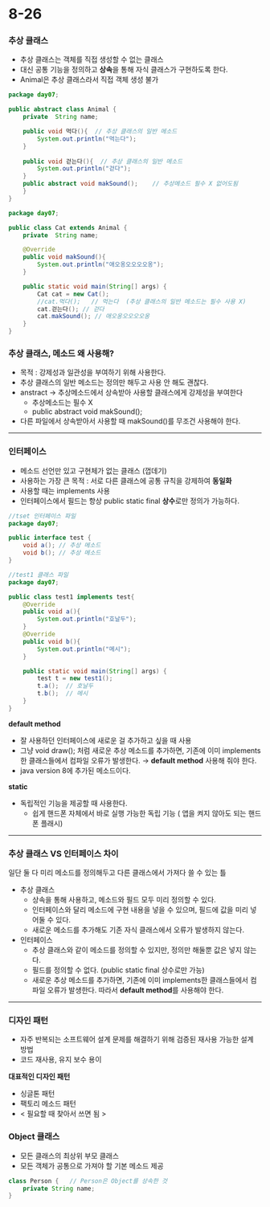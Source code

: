 # 8-26

### 추상 클래스

- 추상 클래스는 객체를 직접 생성할 수 없는 클래스
- 대신 공통 기능을 정의하고 **상속**을 통해 자식 클래스가 구현하도록 한다.
- Animal은 추상 클래스라서 직접 객체 생성 불가

```java
package day07;

public abstract class Animal {
    private  String name;

    public void 먹다(){  // 추상 클래스의 일반 메소드
        System.out.println("먹는다");
    }
    
    public void 걷는다(){  // 추상 클래스의 일반 메소드
        System.out.println("걷다");
    }
    public abstract void makSound();    // 추상메소드 필수 X 없어도됨
    }
}
```

```java
package day07;

public class Cat extends Animal {
    private  String name;

    @Override
    public void makSound(){
        System.out.println("애오옹오오오오옹");
    }

    public static void main(String[] args) {
        Cat cat = new Cat();
        //cat.먹다();   // 먹는다  (추상 클래스의 일반 메소드는 필수 사용 X)
        cat.걷는다(); // 걷다
        cat.makSound(); // 애오옹오오오오옹
    }
}
```

### 추상 클래스, 메소드 왜 사용해?

- 목적 : 강제성과 일관성을 부여하기 위해 사용한다.
- 추상 클래스의 일반 메소드는 정의만 해두고 사용 안 해도 괜찮다.
- anstract → 추상메소드에서 상속받아 사용할 클래스에게 강제성을 부여한다
    - 추상메소드는 필수 X
    - public abstract void makSound();
- 다른 파일에서 상속받아서 사용할 때 makSound()를 무조건 사용해야 한다.

---

### 인터페이스

- 메소드 선언만 있고 구현체가 없는 클래스 (껍데기)
- 사용하는 가장 큰 목적 : 서로 다른 클래스에 공통 규칙을 강제하여 **동일화**
- 사용할 때는 implements 사용
- 인터페이스에서 필드는 항상 public static final **상수**로만 정의가 가능하다.

```java
//tset 인터페이스 파일
package day07;

public interface test {
    void a(); // 추상 메소드
    void b(); // 추상 메소드
}
```

```java
//test1 클래스 파일
package day07;

public class test1 implements test{
    @Override
    public void a(){
        System.out.println("호날두");
    }
    @Override
    public void b(){
        System.out.println("메시");
    }

    public static void main(String[] args) {
        test t = new test1();
        t.a();  // 호날두
        t.b();  // 메시
    }
}
```

**default method**

- 잘 사용하던 인터페이스에 새로운 걸 추가하고 싶을 때 사용
- 그냥 void draw(); 처럼 새로운 추상 메소드를 추가하면, 기존에 이미 implements한 클래스들에서 컴파일 오류가 발생한다.  → **default method** 사용해 줘야 한다.
- java version 8에 추가된 메소드이다.

**static**

- 독립적인 기능을 제공할 때 사용한다.
    - 쉽게 핸드폰 자체에서 바로 실행 가능한 독립 기능 ( 앱을 켜지 않아도 되는 핸드폰 플래시)

---

### 추상 클래스 VS 인터페이스 차이

일단 둘 다 미리 메소드를 정의해두고 다른 클래스에서 가져다 쓸 수 있는 틀

- 추상 클래스
    - 상속을 통해 사용하고, 메소드와 필드 모두 미리 정의할 수 있다.
    - 인터페이스와 달리 메소드에 구현 내용을 넣을 수 있으며, 필드에 값을 미리 넣어둘 수 있다.
    - 새로운 메소드를 추가해도 기존 자식 클래스에서 오류가 발생하지 않는다.
- 인터페이스
    - 추상 클래스와 같이 메소드를 정의할 수 있지만, 정의만 해둘뿐 값은 넣지 않는다.
    - 필드를 정의할 수 없다. (public static final 상수로만 가능)
    - 새로운 추상 메소드를 추가하면, 기존에 이미 implements한 클래스들에서 컴파일 오류가 발생한다. 따라서 **default method**를 사용해야 한다.

---

### 디자인 패턴

- 자주 반복되는 소프트웨어 설계 문제를 해결하기 위해 검증된 재사용 가능한 설계 방법
- 코드 재사용, 유지 보수 용이

**대표적인 디자인 패턴**

- 싱글톤 패턴
- 팩토리 메소드 패턴
- < 필요할 때 찾아서 쓰면 됨 >

### Object 클래스

- 모든 클래스의 최상위 부모 클래스
- 모든 객체가 공통으로 가져야 할 기본 메소드 제공

```java
class Person {   // Person은 Object를 상속한 것
    private String name;  
}
```
